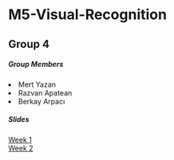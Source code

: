 # M5-Visual-Recognition

<h2> Group 4 </h2>

<h5> Group Members </h5>
  <li> Mert Yazan
  <li> Razvan Apatean
  <li> Berkay Arpacı

<h5> Slides </h5>
  
<a href="https://docs.google.com/presentation/d/1iAEn_3kK9R6oGC0gqtUuI493gVwk-IUJW94MPuVSM1I/edit?usp=sharing"> Week 1</a> <br>
<a href="https://docs.google.com/presentation/d/1TIshU0NuOs_4HYSLgoAMA30fxXUmKDbs2Cjy8TQnnuA/edit?usp=sharing"> Week 2</a>
